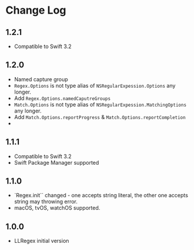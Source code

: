 # Change Log

## 1.2.1
- Compatible to Swift 3.2

## 1.2.0
- Named capture group
- `Regex.Options` is not type alias of `NSRegularExpession.Options` any longer.
- Add `Regex.Options.namedCaputreGroups`
- `Match.Options` is not type alias of `NSRegularExpession.MatchingOptions` any longer.
- Add `Match.Options.reportProgress` & `Match.Options.reportCompletion`
- 
## 1.1.1
- Compatible to Swift 3.2
- Swift Package Manager supported

## 1.1.0
- `Regex.init`` changed - one accepts string literal, the other one accepts string may throwing error.
- macOS, tvOS, watchOS supported.

## 1.0.0
- LLRegex initial version